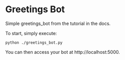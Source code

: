 # Greetings Bot
Simple greetings_bot from the tutorial in the docs. 

To start, simply execute:

```console
python ./greetings_bot.py
```
You can then access your bot at http://localhost:5000.